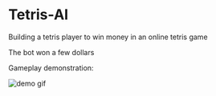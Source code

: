 # Tetris-AI

Building a tetris player to win money in an online tetris game

The bot won a few dollars

Gameplay demonstration:

![demo gif](https://media.giphy.com/media/kg1Ng8ZXTUQ2efOpUk/giphy.gif)
